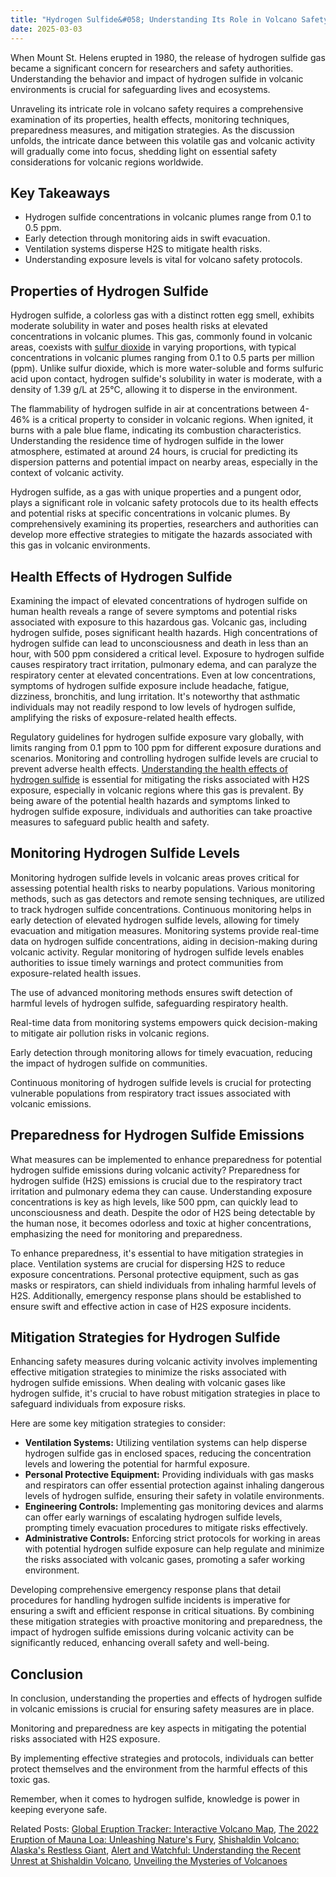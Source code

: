```yaml
---
title: "Hydrogen Sulfide&#058; Understanding Its Role in Volcano Safety"
date: 2025-03-03
---
```


When Mount St. Helens erupted in 1980, the release of hydrogen sulfide gas became a significant concern for researchers and safety authorities. Understanding the behavior and impact of hydrogen sulfide in volcanic environments is crucial for safeguarding lives and ecosystems.

Unraveling its intricate role in volcano safety requires a comprehensive examination of its properties, health effects, monitoring techniques, preparedness measures, and mitigation strategies. As the discussion unfolds, the intricate dance between this volatile gas and volcanic activity will gradually come into focus, shedding light on essential safety considerations for volcanic regions worldwide.

## Key Takeaways

- Hydrogen sulfide concentrations in volcanic plumes range from 0.1 to 0.5 ppm.
- Early detection through monitoring aids in swift evacuation.
- Ventilation systems disperse H2S to mitigate health risks.
- Understanding exposure levels is vital for volcano safety protocols.

## Properties of Hydrogen Sulfide

Hydrogen sulfide, a colorless gas with a distinct rotten egg smell, exhibits moderate solubility in water and poses health risks at elevated concentrations in volcanic plumes. This gas, commonly found in volcanic areas, coexists with [sulfur dioxide](https://magmamatters.com/the-art-and-science-of-volcano-monitoring/ "The Art and Science of Volcano Monitoring") in varying proportions, with typical concentrations in volcanic plumes ranging from 0.1 to 0.5 parts per million (ppm). Unlike sulfur dioxide, which is more water-soluble and forms sulfuric acid upon contact, hydrogen sulfide's solubility in water is moderate, with a density of 1.39 g/L at 25°C, allowing it to disperse in the environment.

The flammability of hydrogen sulfide in air at concentrations between 4-46% is a critical property to consider in volcanic regions. When ignited, it burns with a pale blue flame, indicating its combustion characteristics. Understanding the residence time of hydrogen sulfide in the lower atmosphere, estimated at around 24 hours, is crucial for predicting its dispersion patterns and potential impact on nearby areas, especially in the context of volcanic activity.

Hydrogen sulfide, as a gas with unique properties and a pungent odor, plays a significant role in volcanic safety protocols due to its health effects and potential risks at specific concentrations in volcanic plumes. By comprehensively examining its properties, researchers and authorities can develop more effective strategies to mitigate the hazards associated with this gas in volcanic environments.

## Health Effects of Hydrogen Sulfide

Examining the impact of elevated concentrations of hydrogen sulfide on human health reveals a range of severe symptoms and potential risks associated with exposure to this hazardous gas. Volcanic gas, including hydrogen sulfide, poses significant health hazards. High concentrations of hydrogen sulfide can lead to unconsciousness and death in less than an hour, with 500 ppm considered a critical level. Exposure to hydrogen sulfide causes respiratory tract irritation, pulmonary edema, and can paralyze the respiratory center at elevated concentrations. Even at low concentrations, symptoms of hydrogen sulfide exposure include headache, fatigue, dizziness, bronchitis, and lung irritation. It's noteworthy that asthmatic individuals may not readily respond to low levels of hydrogen sulfide, amplifying the risks of exposure-related health effects.

Regulatory guidelines for hydrogen sulfide exposure vary globally, with limits ranging from 0.1 ppm to 100 ppm for different exposure durations and scenarios. Monitoring and controlling hydrogen sulfide levels are crucial to prevent adverse health effects. [Understanding the health effects of hydrogen sulfide](https://magmamatters.com/understanding-volcanic-formation-a-comprehensive-guide/ "Understanding Volcanic Formation: A Comprehensive Guide") is essential for mitigating the risks associated with H2S exposure, especially in volcanic regions where this gas is prevalent. By being aware of the potential health hazards and symptoms linked to hydrogen sulfide exposure, individuals and authorities can take proactive measures to safeguard public health and safety.

## Monitoring Hydrogen Sulfide Levels

Monitoring hydrogen sulfide levels in volcanic areas proves critical for assessing potential health risks to nearby populations. Various monitoring methods, such as gas detectors and remote sensing techniques, are utilized to track hydrogen sulfide concentrations. Continuous monitoring helps in early detection of elevated hydrogen sulfide levels, allowing for timely evacuation and mitigation measures. Monitoring systems provide real-time data on hydrogen sulfide concentrations, aiding in decision-making during volcanic activity. Regular monitoring of hydrogen sulfide levels enables authorities to issue timely warnings and protect communities from exposure-related health issues.

The use of advanced monitoring methods ensures swift detection of harmful levels of hydrogen sulfide, safeguarding respiratory health.

Real-time data from monitoring systems empowers quick decision-making to mitigate air pollution risks in volcanic regions.

Early detection through monitoring allows for timely evacuation, reducing the impact of hydrogen sulfide on communities.

Continuous monitoring of hydrogen sulfide levels is crucial for protecting vulnerable populations from respiratory tract issues associated with volcanic emissions.

## Preparedness for Hydrogen Sulfide Emissions

What measures can be implemented to enhance preparedness for potential hydrogen sulfide emissions during volcanic activity? Preparedness for hydrogen sulfide (H2S) emissions is crucial due to the respiratory tract irritation and pulmonary edema they can cause. Understanding exposure concentrations is key as high levels, like 500 ppm, can quickly lead to unconsciousness and death. Despite the odor of H2S being detectable by the human nose, it becomes odorless and toxic at higher concentrations, emphasizing the need for monitoring and preparedness.

To enhance preparedness, it's essential to have mitigation strategies in place. Ventilation systems are crucial for dispersing H2S to reduce exposure concentrations. Personal protective equipment, such as gas masks or respirators, can shield individuals from inhaling harmful levels of H2S. Additionally, emergency response plans should be established to ensure swift and effective action in case of H2S exposure incidents.

## Mitigation Strategies for Hydrogen Sulfide

Enhancing safety measures during volcanic activity involves implementing effective mitigation strategies to minimize the risks associated with hydrogen sulfide emissions. When dealing with volcanic gases like hydrogen sulfide, it's crucial to have robust mitigation strategies in place to safeguard individuals from exposure risks.

Here are some key mitigation strategies to consider:

- **Ventilation Systems:** Utilizing ventilation systems can help disperse hydrogen sulfide gas in enclosed spaces, reducing the concentration levels and lowering the potential for harmful exposure.
- **Personal Protective Equipment:** Providing individuals with gas masks and respirators can offer essential protection against inhaling dangerous levels of hydrogen sulfide, ensuring their safety in volatile environments.
- **Engineering Controls:** Implementing gas monitoring devices and alarms can offer early warnings of escalating hydrogen sulfide levels, prompting timely evacuation procedures to mitigate risks effectively.
- **Administrative Controls:** Enforcing strict protocols for working in areas with potential hydrogen sulfide exposure can help regulate and minimize the risks associated with volcanic gases, promoting a safer working environment.

Developing comprehensive emergency response plans that detail procedures for handling hydrogen sulfide incidents is imperative for ensuring a swift and efficient response in critical situations. By combining these mitigation strategies with proactive monitoring and preparedness, the impact of hydrogen sulfide emissions during volcanic activity can be significantly reduced, enhancing overall safety and well-being.

## Conclusion

In conclusion, understanding the properties and effects of hydrogen sulfide in volcanic emissions is crucial for ensuring safety measures are in place.

Monitoring and preparedness are key aspects in mitigating the potential risks associated with H2S exposure.

By implementing effective strategies and protocols, individuals can better protect themselves and the environment from the harmful effects of this toxic gas.

Remember, when it comes to hydrogen sulfide, knowledge is power in keeping everyone safe.

Related Posts: [Global Eruption Tracker: Interactive Volcano Map](https://magmamatters.com/global-eruption-tracker-interactive-volcano-map/), [The 2022 Eruption of Mauna Loa: Unleashing Nature's Fury](https://magmamatters.com/the-2022-eruption-of-mauna-loa-unleashing-natures-fury/), [Shishaldin Volcano: Alaska's Restless Giant](https://magmamatters.com/shishaldin-volcano-alaskas-restless-giant/), [Alert and Watchful: Understanding the Recent Unrest at Shishaldin Volcano](https://magmamatters.com/alert-and-watchful-understanding-the-recent-unrest-at-shishaldin-volcano/), [Unveiling the Mysteries of Volcanoes](https://magmamatters.com/unveiling-the-mysteries-of-volcanoes/)
